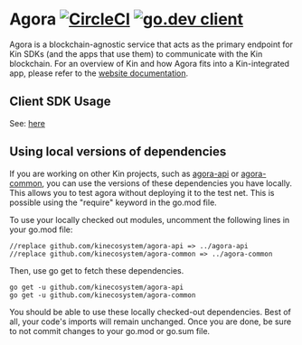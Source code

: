 # Agora [![CircleCI](https://circleci.com/gh/kinecosystem/agora.svg?style=svg&circle-token=cef79e0ea851bd883f200f0c2e529ce50c79e237)](https://circleci.com/gh/kinecosystem/agora) [![go.dev client](https://img.shields.io/badge/go.dev-client-007d9c?logo=go&logoColor=white&style=flat-square)](https://pkg.go.dev/github.com/kinecosystem/agora/client)

Agora is a blockchain-agnostic service that acts as the primary endpoint for Kin SDKs (and the apps that use them) to communicate with the Kin blockchain. For an overview of Kin and how Agora fits into a Kin-integrated app, please refer to the [website documentation](https://docs.kin.org).

## Client SDK Usage

See: [here](./docs/sdk.md)

## Using local versions of dependencies

If you are working on other Kin projects, such as [agora-api](https://github.com/kinecosystem/agora-api) or [agora-common](https://github.com/kinecosystem/agora-common), you can use the versions of these dependencies you have locally. This allows you to test agora without deploying it to the test net. This is possible using the "require" keyword in the go.mod file.

To use your locally checked out modules, uncomment the following lines in your go.mod file:

```
//replace github.com/kinecosystem/agora-api => ../agora-api
//replace github.com/kinecosystem/agora-common => ../agora-common
```

Then, use go get to fetch these dependencies.

```
go get -u github.com/kinecosystem/agora-api
go get -u github.com/kinecosystem/agora-common
```

You should be able to use these locally checked-out dependencies. Best of all, your code's imports
will remain unchanged. Once you are done, be sure to not commit changes to your go.mod or go.sum file.